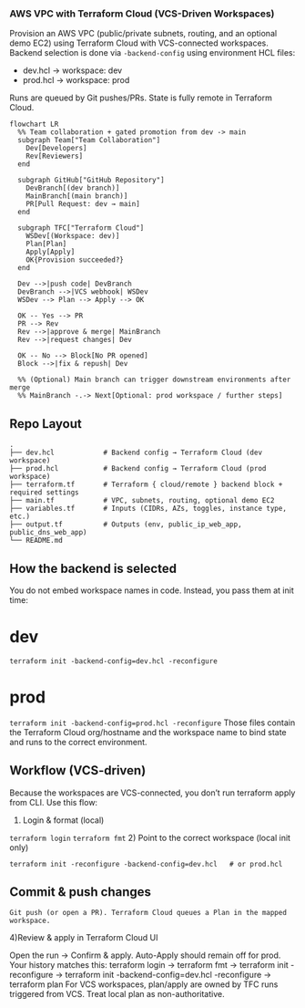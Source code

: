 ### AWS VPC with Terraform Cloud (VCS-Driven Workspaces)
Provision an AWS VPC (public/private subnets, routing, and an optional demo EC2) using Terraform Cloud with VCS-connected workspaces. Backend selection is done via `-backend-config` using environment HCL files:

* dev.hcl → workspace: dev
* prod.hcl → workspace: prod

Runs are queued by Git pushes/PRs. State is fully remote in Terraform Cloud.

```mermaid
flowchart LR
  %% Team collaboration + gated promotion from dev -> main
  subgraph Team["Team Collaboration"]
    Dev[Developers]
    Rev[Reviewers]
  end

  subgraph GitHub["GitHub Repository"]
    DevBranch[(dev branch)]
    MainBranch[(main branch)]
    PR[Pull Request: dev → main]
  end

  subgraph TFC["Terraform Cloud"]
    WSDev[(Workspace: dev)]
    Plan[Plan]
    Apply[Apply]
    OK{Provision succeeded?}
  end

  Dev -->|push code| DevBranch
  DevBranch -->|VCS webhook| WSDev
  WSDev --> Plan --> Apply --> OK

  OK -- Yes --> PR
  PR --> Rev
  Rev -->|approve & merge| MainBranch
  Rev -->|request changes| Dev

  OK -- No --> Block[No PR opened]
  Block -->|fix & repush| Dev

  %% (Optional) Main branch can trigger downstream environments after merge
  %% MainBranch -.-> Next[Optional: prod workspace / further steps]
```

## Repo Layout
``` 
.
├── dev.hcl            # Backend config → Terraform Cloud (dev workspace)
├── prod.hcl           # Backend config → Terraform Cloud (prod workspace)
├── terraform.tf       # Terraform { cloud/remote } backend block + required settings
├── main.tf            # VPC, subnets, routing, optional demo EC2
├── variables.tf       # Inputs (CIDRs, AZs, toggles, instance type, etc.)
├── output.tf          # Outputs (env, public_ip_web_app, public_dns_web_app)
└── README.md
```

## How the backend is selected
You do not embed workspace names in code. Instead, you pass them at init time:
# dev
`terraform init -backend-config=dev.hcl -reconfigure`

# prod
`terraform init -backend-config=prod.hcl -reconfigure`
Those files contain the Terraform Cloud org/hostname and the workspace name to bind state and runs to the correct environment.

## Workflow (VCS-driven)
Because the workspaces are VCS-connected, you don’t run terraform apply from CLI. Use this flow:
1) Login & format (local)

`terraform login`
`terraform fmt`
2) Point to the correct workspace (local init only)

`terraform init -reconfigure -backend-config=dev.hcl   # or prod.hcl`
## Commit & push changes
`Git push (or open a PR). Terraform Cloud queues a Plan in the mapped workspace.`

4)Review & apply in Terraform Cloud UI

Open the run → Confirm & apply. Auto-Apply should remain off for prod.
Your history matches this:
terraform login → terraform fmt → terraform init -reconfigure → terraform init -backend-config=dev.hcl -reconfigure → terraform plan
For VCS workspaces, plan/apply are owned by TFC runs triggered from VCS. Treat local plan as non-authoritative.